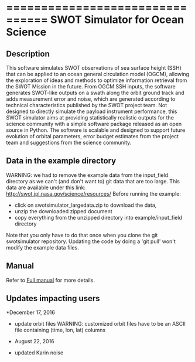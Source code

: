 ================================
SWOT Simulator for Ocean Science
================================

Description
-----------
This software simulates SWOT observations of sea surface height (SSH) that can be applied to an ocean general circulation model (OGCM), allowing the exploration of ideas and methods to optimize information retrieval from the SWOT Mission in the future. From OGCM SSH inputs, the software generates SWOT-like outputs on a swath along the orbit ground track and adds measurement error and noise, which are generated according to technical characteristics published by the SWOT project team. Not designed to directly simulate the payload instrument performance, this SWOT simulator aims at providing statistically realistic outputs for the science community with a simple software package released as an open source in Python. The software is scalable and designed to support future evolution of orbital parameters, error budget estimates from the project team and suggestions from the science community.

Data in the example directory
-------------------------------
WARNING: we had to remove the example data from the input_field directory as we can't (and don't want to) git data that are too large. This data are available under this link: http://swot.jpl.nasa.gov/science/resources/ 
Before running the example:
  - click on swotsimulator_largedata.zip to download the data,
  - unzip the downloaded zipped document
  - copy everything from the unzipped directory into example/input_field directory
  
Note that you only have to do that once when you clone the git swotsimulator repository. Updating the code by doing a 'git pull' won't modify the example data files. 

Manual
------------
Refer to [Full manual](https://github.com/SWOTsimulator/swotsimulator/blob/master/doc/source/science.rst) for more details.

Updates impacting users
-----------------------
*December 17, 2016
 * update orbit files
WARNING: customized orbit files have to be an ASCII file containing (time, lon, lat) columns

* August 22, 2016
 * updated Karin noise
